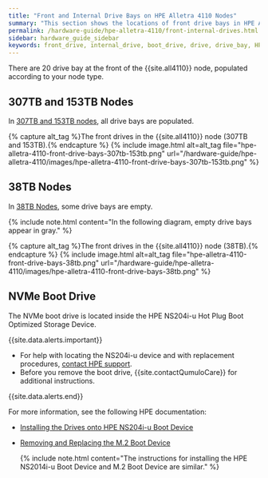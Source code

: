 ```yaml
---
title: "Front and Internal Drive Bays on HPE Alletra 4110 Nodes"
summary: "This section shows the locations of front drive bays in HPE Alletra 4110 nodes."
permalink: /hardware-guide/hpe-alletra-4110/front-internal-drives.html
sidebar: hardware_guide_sidebar
keywords: front_drive, internal_drive, boot_drive, drive, drive_bay, HPE_Alletra_4110, HPE, Alletra, 4110, nvme, ns204i-u, hot, plug, optimized, storage, device
---
```


There are 20 drive bay at the front of the {{site.all4110}} node, populated according to your node type.


## 307TB and 153TB Nodes
In [307TB and 153TB nodes](technical-specifications.md), all drive bays are populated.

{% capture alt_tag %}The front drives in the {{site.all4110}} node (307TB and 153TB).{% endcapture %}
{% include image.html alt=alt_tag file="hpe-alletra-4110-front-drive-bays-307tb-153tb.png" url="/hardware-guide/hpe-alletra-4110/images/hpe-alletra-4110-front-drive-bays-307tb-153tb.png" %}


## 38TB Nodes
In [38TB Nodes](technical-specifications.md), some drive bays are empty.

{% include note.html content="In the following diagram, empty drive bays appear in gray." %}

{% capture alt_tag %}The front drives in the {{site.all4110}} node (38TB).{% endcapture %}
{% include image.html alt=alt_tag file="hpe-alletra-4110-front-drive-bays-38tb.png" url="/hardware-guide/hpe-alletra-4110/images/hpe-alletra-4110-front-drive-bays-38tb.png" %}


## NVMe Boot Drive
The NVMe boot drive is located inside the HPE NS204i-u Hot Plug Boot Optimized Storage Device.

{{site.data.alerts.important}}
<ul>
  <li>For help with locating the NS204i-u device and with replacement procedures, <a href="https://www.hpe.com/us/en/contact-hpe.html">contact HPE support</a>.</li>
  <li>Before you remove the boot drive, {{site.contactQumuloCare}} for additional instructions.</li>
</ul>
{{site.data.alerts.end}}

For more information, see the following HPE documentation:

* [Installing the Drives onto HPE NS204i-u Boot Device](https://support.hpe.com/hpesc/public/docDisplay?docId=sd00001830en_us&page=GUID-BB337DF6-B98B-43A7-A609-28CE4AFCEAD6.html)

* [Removing and Replacing the M.2 Boot Device](https://support.hpe.com/hpesc/public/docDisplay?docId=sd00002471en_us&page=GUID-2E7D27B3-9665-4615-87A4-4256C3E8373D.html)

  {% include note.html content="The instructions for installing the HPE NS2014i-u Boot Device and M.2 Boot Device are similar." %}
